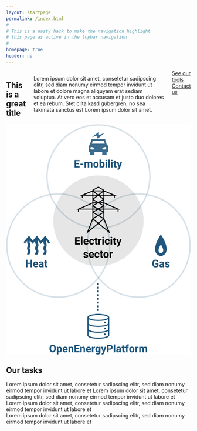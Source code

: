 ```yaml
---
layout: startpage
permalink: /index.html
#
# This is a nasty hack to make the navigation highlight
# this page as active in the topbar navigation
#
homepage: true
header: no
---
```



<div class="page__wrap">

  <section class="hero row row__wrap">
    <div class="medium-7 columns">
      <h1 class="hero__header">This is a great title</h1>
      <p class="hero__subheader">Lorem ipsum dolor sit amet, consetetur sadipscing elitr, sed diam nonumy eirmod tempor invidunt ut labore et dolore magna aliquyam erat sediam voluptua. At vero eos et accusam et justo duo dolores et ea rebum. Stet clita kasd gubergren, no sea takimata sanctus est Lorem ipsum dolor sit amet.
      </p>
      <div class="hero__btn">
        <a href="/tools_data/" class="button hero__cta">See our tools</a>
        <a href="/contact/" class="button hero__contact">Contact us</a>
      </div>
    </div>
    <div class="medium-5 columns hero__img">
      <img src="images/HP_hero_img_v2_for_web.svg">
    </div>
  </section>

  <section class="tasks row row__wrap">
    <div class="small-12 columns">
      <h2>Our tasks</h2>
    </div>
    <div class="small-12 columns">
      <div class="tasks__row row">
        <div class="tasks__item medium-4 columns">
          <div class="tasks__item-text">
            Lorem ipsum dolor sit amet, consetetur sadipscing elitr, sed diam nonumy eirmod tempor invidunt ut labore et Lorem ipsum dolor sit amet, consetetur sadipscing elitr, sed diam nonumy eirmod tempor invidunt ut labore et 
          </div>
        </div>
        <div class="tasks__item medium-4 columns">
          <div class="tasks__item-text">
            Lorem ipsum dolor sit amet, consetetur sadipscing elitr, sed diam nonumy eirmod tempor invidunt ut labore et
          </div>
        </div>
        <div class="tasks__item medium-4 columns">
          <div class="tasks__item-text">
            Lorem ipsum dolor sit amet, consetetur sadipscing elitr, sed diam nonumy eirmod tempor invidunt ut labore et
          </div>
        </div>
      </div>
    </div>
  </section>

</div>
